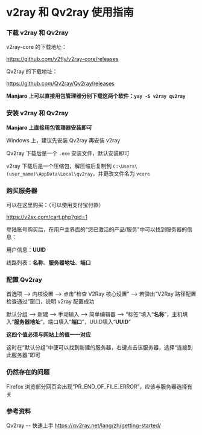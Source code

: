 # v2ray 和 Qv2ray 使用指南 

### 下载 v2ray 和 Qv2ray

v2ray-core 的下载地址：

https://github.com/v2fly/v2ray-core/releases

Qv2ray 的下载地址：

https://github.com/Qv2ray/Qv2ray/releases

**Manjaro 上可以直接用包管理器分别下载这两个软件：`yay -S v2ray qv2ray`**

### 安装 v2ray 和 Qv2ray

**Manjaro 上直接用包管理器安装即可**

Windows 上，建议先安装 Qv2ray 再安装 v2ray

Qv2ray 下载后是一个 `.exe` 安装文件，默认安装即可

v2ray 下载后是一个压缩包，解压缩后复制到 `C:\Users\(user_name)\AppData\Local\qv2ray`，并更改文件名为 `vcore`

### 购买服务器

可以在这里购买：（可以使用支付宝付款）

https://v2sx.com/cart.php?gid=1

登陆账号购买后，在用户主界面的“您已激活的产品/服务”中可以找到服务器的信息：

用户信息：**UUID**

线路列表：**名称**、**服务器地址**、**端口**

### 配置 Qv2ray

首选项 --> 内核设置 --> 点击“检查 V2Ray 核心设置” --> 若弹出“V2Ray 路径配置检查通过”窗口，说明 v2ray 配置成功

默认分组 --> 新建 --> 手动输入 --> 简单编辑器 --> “标签”填入“**名称**”，主机填入“**服务器地址**”，端口填入“**端口**”，UUID填入“**UUID**”

**这四个值必须与网站上的值一一对应**

这时在“默认分组”中便可以找到新建的服务器，右键点击该服务器，选择“连接到此服务器”即可

### 仍然存在的问题

Firefox 浏览部分网页会出现“PR_END_OF_FILE_ERROR”，应该与服务器选择有关

### 参考资料

Qv2ray -- 快速上手
https://qv2ray.net/lang/zh/getting-started/
